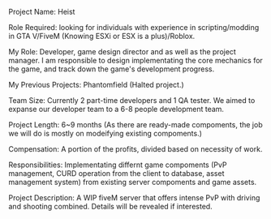 Project Name: Heist

Role Required: looking for individuals with experience in scripting/modding in GTA V/FiveM (Knowing ESXi or ESX is a plus)/Roblox.

My Role: Developer, game design director and as well as the project manager. I am responsible to design implementating the core mechanics for the game, and track down the game's development progress.

My Previous Projects: Phantomfield (Halted project.)

Team Size: Currently 2 part-time developers and 1 QA tester. We aimed to expanse our developer team to a 6-8 people development team.

Project Length: 6~9 months (As there are ready-made compoments, the job we will do is mostly on modeifying existing compoments.)

Compensation: A portion of the profits, divided based on necessity of work.

Responsibilities: Implementating differnt game compoments (PvP management, CURD operation from the client to database, asset management system) from existing server compoments and game assets.

Project Description: A WIP fiveM server that offers intense PvP with driving and shooting combined. Details will be revealed if interested.